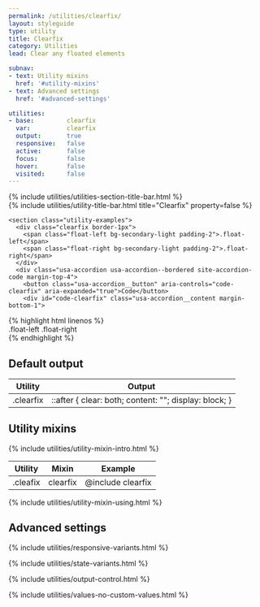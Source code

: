 ```yaml
---
permalink: /utilities/clearfix/
layout: styleguide
type: utility
title: Clearfix
category: Utilities
lead: Clear any floated elements

subnav:
- text: Utility mixins
  href: '#utility-mixins'
- text: Advanced settings
  href: '#advanced-settings'

utilities:
- base:         clearfix
  var:          clearfix
  output:       true
  responsive:   false
  active:       false
  focus:        false
  hover:        false
  visited:      false
---
```


<section class="utilities-section">
  {% include utilities/utilities-section-title-bar.html %}

  <section class="utility" id="utility-clearfix">
    {% include utilities/utility-title-bar.html
      title="Clearfix"
      property=false
    %}

    <section class="utility-examples">
      <div class="clearfix border-1px">
        <span class="float-left bg-secondary-light padding-2">.float-left</span>
        <span class="float-right bg-secondary-light padding-2">.float-right</span>
      </div>
      <div class="usa-accordion usa-accordion--bordered site-accordion-code margin-top-4">
        <button class="usa-accordion__button" aria-controls="code-clearfix" aria-expanded="true">Code</button>
        <div id="code-clearfix" class="usa-accordion__content margin-bottom-1">
<div markdown="1">
{% highlight html linenos %}
<div class="clearfix">
  <span class="float-left">.float-left</span>
  <span class="float-right">.float-right</span>
</div>
{% endhighlight %}
</div>
        </div>
      </div>
    </section><!-- .utility-examples -->
  </section><!-- .utility#clearfix -->
</section><!-- .utilities -->

<section class="utilities-section margin-top-6">
  <h2 class="utilities-section-title">Default output</h2>
  <table class="usa-table--borderless site-table-responsive site-table-simple">
    <thead>
      <tr>
        <th scope="col" class="tablet:maxw-card-lg">Utility</th>
        <th scope="col">Output</th>
      </tr>
    </thead>
    <tbody class="font-mono-2xs">
      <tr>
        <td scope="row" data-title="Utility" class="tablet:text-no-wrap tablet:maxw-card-lg">
          <span>
            .clearfix
          </span>
        </td>
        <td data-title="Output">
          <span>
            ::after { clear: both; content: ""; display: block; }
          </span>
        </td>
      </tr>
    </tbody>
  </table>
</section>

<section id="utility-mixins" class="padding-top-4">
  <h2 class="site-h2 margin-y-0">Utility mixins</h2>
  {% include utilities/utility-mixin-intro.html %}
  <table class="usa-table--borderless site-table-responsive site-table-simple">
    <thead>
      <tr>
        <th scope="col" class="tablet:maxw-card-lg">Utility</th>
        <th scope="col">Mixin</th>
        <th scope="col">Example</th>
      </tr>
    </thead>
    <tbody class="font-mono-2xs">
      <tr>
        <td scope="row" data-title="Utility" class="tablet:text-no-wrap tablet:maxw-card-lg">
          <span>
            .cleafix
          </span>
        </td>
        <td data-title="Mixin">
          <span>
            clearfix
          </span>
        </td>
        <td data-title="Example">
          <span>
            @include clearfix
          </span>
        </td>
      </tr>
    </tbody>
  </table>
  {% include utilities/utility-mixin-using.html %}
</section>

<section id="advanced-settings" class="padding-top-4">
<h2 class="site-h2 margin-y-0">Advanced settings</h2>

  {% include utilities/responsive-variants.html %}

  {% include utilities/state-variants.html %}

  {% include utilities/output-control.html %}

  {% include utilities/values-no-custom-values.html %}
</section>
